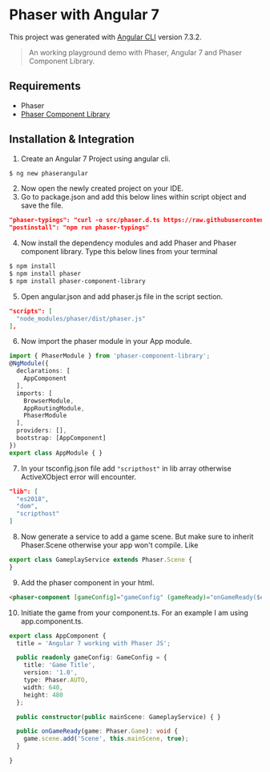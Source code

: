 # Phaser with Angular 7

This project was generated with [Angular CLI](https://github.com/angular/angular-cli) version 7.3.2.
> An working playground demo with Phaser, Angular 7 and Phaser Component Library.

## Requirements
- Phaser
- [Phaser Component Library](https://github.com/TristanBonsor/phaser-component-library)

## Installation & Integration

1. Create an Angular 7 Project using angular cli. 
```bash
$ ng new phaserangular
```
2. Now open the newly created project on your IDE.
3. Go to package.json and add this below lines within script object and save the file.
```json
"phaser-typings": "curl -o src/phaser.d.ts https://raw.githubusercontent.com/photonstorm/phaser3-docs/master/typescript/phaser.d.ts",
"postinstall": "npm run phaser-typings"
```
4. Now install the dependency modules and add Phaser and Phaser component library. Type this below lines from your terminal
```bash
$ npm install
$ npm install phaser
$ npm install phaser-component-library
```

5. Open angular.json and add phaser.js file in the script section.
```json
"scripts": [
  "node_modules/phaser/dist/phaser.js"
],
```

6. Now import the phaser module in your App module.
```typescript
import { PhaserModule } from 'phaser-component-library';
@NgModule({
  declarations: [
    AppComponent
  ],
  imports: [
    BrowserModule,
    AppRoutingModule,
    PhaserModule
  ],
  providers: [],
  bootstrap: [AppComponent]
})
export class AppModule { }
```


7. In your tsconfig.json file add `"scripthost"` in lib array otherwise ActiveXObject error will encounter.
```json
"lib": [
  "es2018",
  "dom",
  "scripthost"
]
```

8. Now generate a service to add a game scene. But make sure to inherit Phaser.Scene otherwise your app won't compile. Like
```typescript
export class GameplayService extends Phaser.Scene {
}
```
9. Add the phaser component in your html.
``` html
<phaser-component [gameConfig]="gameConfig" (gameReady)="onGameReady($event)"></phaser-component>
```
10. Initiate the game from your component.ts. For an example I am using app.component.ts.
```typescript
export class AppComponent {
  title = 'Angular 7 working with Phaser JS';

  public readonly gameConfig: GameConfig = {
    title: 'Game Title',
    version: '1.0',
    type: Phaser.AUTO,
    width: 640,
    height: 480
  };

  public constructor(public mainScene: GameplayService) { }

  public onGameReady(game: Phaser.Game): void {
    game.scene.add('Scene', this.mainScene, true);
  }

}
```
